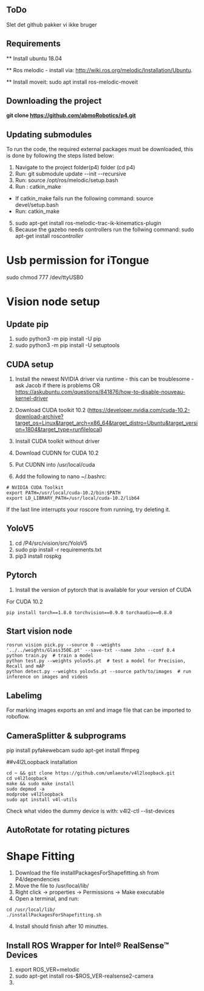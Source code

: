 ## ToDo
Slet det github pakker vi ikke bruger

## Requirements
** Install ubuntu 18.04

** Ros melodic - install via: http://wiki.ros.org/melodic/Installation/Ubuntu.

** Install moveit: sudo apt install ros-melodic-moveit
## Downloading the project
**git clone https://github.com/abmoRobotics/p4.git**
## Updating submodules
To run the code, the required external packages must be downloaded, this is done by following the steps listed below:
1. Navigate to the project folder(p4) folder (cd p4)
2. Run: git submodule update --init --recursive
3. Run: source /opt/ros/melodic/setup.bash
4. Run : catkin_make
  - If catkin_make fails run the following command: source devel/setup.bash
  - Run: catkin_make
5. sudo apt-get install ros-melodic-trac-ik-kinematics-plugin
6. Because the gazebo needs controllers run the follwing command: sudo apt-get install ros*controller*


# Usb permission for iTongue
sudo chmod 777 /dev/ttyUSB0


# Vision node setup

## Update pip
1. sudo python3 -m pip install -U pip
2. sudo python3 -m pip install -U setuptools

## CUDA setup

1. Install the newest NVIDIA driver via runtime - this can be troublesome - ask Jacob if there is problems OR https://askubuntu.com/questions/841876/how-to-disable-nouveau-kernel-driver

2. Download CUDA toolkit 10.2 (https://developer.nvidia.com/cuda-10.2-download-archive?target_os=Linux&target_arch=x86_64&target_distro=Ubuntu&target_version=1804&target_type=runfilelocal)
3. Install CUDA toolkit without driver
4. Download CUDNN for CUDA 10.2
5. Put CUDNN into /usr/local/cuda

6. Add the following to nano ~/.bashrc:
```
# NVIDIA CUDA Toolkit
export PATH=/usr/local/cuda-10.2/bin:$PATH
export LD_LIBRARY_PATH=/usr/local/cuda-10.2/lib64
```

If the last line interrupts your roscore from running, try deleting it.

## YoloV5
1. cd /P4/src/vision/src/YoloV5
2. sudo pip install -r requirements.txt
3. pip3 install rospkg

## Pytorch
1. Install the version of pytorch that is available for your version of CUDA

For CUDA 10.2
```
pip install torch==1.8.0 torchvision==0.9.0 torchaudio==0.8.0
```

## Start vision node 
```
rosrun vision pick.py --source 0 --weights '../../weights/Glass350E.pt' --save-txt --name John --conf 0.4
python train.py  # train a model
python test.py --weights yolov5s.pt  # test a model for Precision, Recall and mAP
python detect.py --weights yolov5s.pt --source path/to/images  # run inference on images and videos
```
## Labelimg
For marking images
exports an xml and image file that can be imported to roboflow.

## CameraSplitter & subprograms
pip install pyfakewebcam
sudo apt-get install ffmpeg

##v4l2Loopback installation
```
cd ~ && git clone https://github.com/umlaeute/v4l2loopback.git
cd v4l2loopback
make && sudo make install
sudo depmod -a
modprobe v4l2loopback 
sudo apt install v4l-utils
```
Check what video the dummy device is with:
v4l2-ctl --list-devices

## AutoRotate for rotating pictures

# Shape Fitting
1. Download the file installPackagesForShapefitting.sh from P4/dependencies
2. Move the file to /usr/local/lib/
3. Right click -> properties -> Permissions -> Make executable
4. Open a terminal, and run:
```
cd /usr/local/lib/
./installPackagesForShapefitting.sh
```
4. Install should finish after 10 minuttes.

## Install ROS Wrapper for Intel® RealSense™ Devices 
1. export ROS_VER=melodic 
2. sudo apt-get install ros-$ROS_VER-realsense2-camera
3. 
